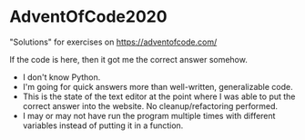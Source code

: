 # AdventOfCode2020

"Solutions" for exercises on https://adventofcode.com/

If the code is here, then it got me the correct answer somehow.

* I don't know Python.
* I'm going for quick answers more than well-written, generalizable code.
* This is the state of the text editor at the point where I was able to put the correct answer into the website.  No cleanup/refactoring performed.
* I may or may not have run the program multiple times with different variables instead of putting it in a function.
